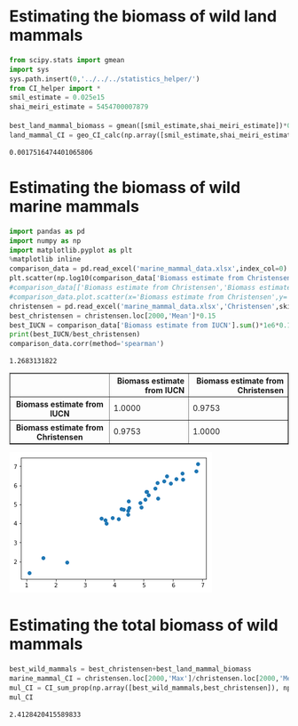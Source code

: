 
# Estimating the biomass of wild land mammals


```python
from scipy.stats import gmean
import sys
sys.path.insert(0,'../../../statistics_helper/')
from CI_helper import *
smil_estimate = 0.025e15
shai_meiri_estimate = 5454700007879

best_land_mammal_biomass = gmean([smil_estimate,shai_meiri_estimate])*0.15
land_mammal_CI = geo_CI_calc(np.array([smil_estimate,shai_meiri_estimate]))
```




    0.0017516474401065806



# Estimating the biomass of wild marine mammals


```python
import pandas as pd
import numpy as np
import matplotlib.pyplot as plt
%matplotlib inline
comparison_data = pd.read_excel('marine_mammal_data.xlsx',index_col=0)
plt.scatter(np.log10(comparison_data['Biomass estimate from Christensen']),np.log10(comparison_data['Biomass estimate from IUCN']))
#comparison_data[['Biomass estimate from Christensen','Biomass estimate from IUCN']].plot()
#comparison_data.plot.scatter(x='Biomass estimate from Christensen',y='Biomass estimate from IUCN')
christensen = pd.read_excel('marine_mammal_data.xlsx','Christensen',skiprows=1,index_col=0)
best_christensen = christensen.loc[2000,'Mean']*0.15
best_IUCN = comparison_data['Biomass estimate from IUCN'].sum()*1e6*0.15
print(best_IUCN/best_christensen)
comparison_data.corr(method='spearman')
```

    1.2683131822





<div>
<style scoped>
    .dataframe tbody tr th:only-of-type {
        vertical-align: middle;
    }

    .dataframe tbody tr th {
        vertical-align: top;
    }

    .dataframe thead th {
        text-align: right;
    }
</style>
<table border="1" class="dataframe">
  <thead>
    <tr style="text-align: right;">
      <th></th>
      <th>Biomass estimate from IUCN</th>
      <th>Biomass estimate from Christensen</th>
    </tr>
  </thead>
  <tbody>
    <tr>
      <th>Biomass estimate from IUCN</th>
      <td>1.0000</td>
      <td>0.9753</td>
    </tr>
    <tr>
      <th>Biomass estimate from Christensen</th>
      <td>0.9753</td>
      <td>1.0000</td>
    </tr>
  </tbody>
</table>
</div>




![png](output_3_2.png)


# Estimating the total biomass of wild mammals


```python
best_wild_mammals = best_christensen+best_land_mammal_biomass
marine_mammal_CI = christensen.loc[2000,'Max']/christensen.loc[2000,'Mean']
mul_CI = CI_sum_prop(np.array([best_wild_mammals,best_christensen]), np.array([land_mammal_CI,marine_mammal_CI]))
mul_CI
```




    2.4128420415589833


